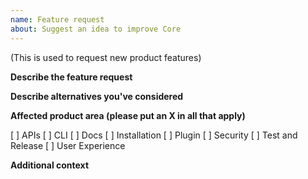 ```yaml
---
name: Feature request
about: Suggest an idea to improve Core
---
```

(This is used to request new product features)

**Describe the feature request**

**Describe alternatives you've considered**

**Affected product area (please put an X in all that apply)**

[ ] APIs
[ ] CLI
[ ] Docs
[ ] Installation
[ ] Plugin
[ ] Security
[ ] Test and Release
[ ] User Experience

**Additional context**
